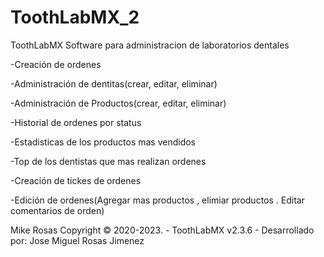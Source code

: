 # ToothLabMX_2
ToothLabMX Software para administracion de laboratorios dentales

-Creación de ordenes

-Administración de dentitas(crear, editar, eliminar)

-Administración de Productos(crear, editar, eliminar)

-Historial de ordenes por status

-Estadisticas de los productos mas vendidos

-Top de los dentistas que mas realizan ordenes

-Creación de tickes de ordenes 

-Edición de ordenes(Agregar mas productos , elimiar productos . Editar comentarios de orden)

Mike Rosas Copyright &copy; 2020-2023. - ToothLabMX v2.3.6  - Desarrollado por: Jose Miguel Rosas Jimenez

